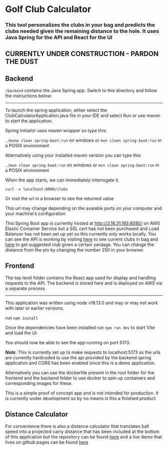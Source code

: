 # Golf Club Calculator

### This tool personalizes the clubs in your bag and predicts the clubs needed given the remaining distance to the hole. It uses Java Spring for the API and React for the UI

## CURRENTLY UNDER CONSTRUCTION - PARDON THE DUST ##

## Backend

`/backend` contains the Java Spring app. Switch to this directory and follow the instructions below:

---

To launch the spring application, either select the ClubCalculatorApplication.java file in your IDE and select Run or use maven to start the application.

Spring Initializr uses maven wrapper so type this:

`./mvnw clean spring-boot:run` on windows or `mvn clean spring-boot:run` in a POSIX environment

Alternatively using your installed maven version you can type this:

`./mvn clean spring-boot:run` on windows or `mvn clean spring-boot:run` in a POSIX environment

When the app starts, we can immediately interrogate it.

`curl -v localhost:8080/clubs`

Or visit the url in a browser to see the returned value

This url may change depending on the avaiable ports on your computer and your machine's configuration

This Spring Boot app is currently hosted at http://3.16.31.165:8080/ on AWS Elastic Container Service but a SSL cert has not been purchased and Load Balancer has not been set up yet so this currently only works locally. You can see the API is working by visiting [here](http://3.16.31.165:8080/clubs) to see current clubs in bag and [here](http://3.16.31.165:8080/suggest/250) to get suggested club given a certain yardage. You can change the distance from the pin by changing the number 250 in your browser. 

## Frontend

The top level folder contains the React app used for display and handling requests to the API. The backend is stored here and is deployed on AWS via a separate process.

---

This application was written using node v18.13.0 and may or may not work with later or earlier versions.

run `npm install`

Once the dependencies have been installed run `npm run dev` to start Vite and load the UI.

You should now be able to see the app running on port 5173.

**_Note_**: This is currently set up to make requests to localhost:5173 as the urls are currently hardcoded to use the api provided by the backend spring application and CORS has been enabled since this is a demo application.

Alternatively you can use the dockerfile present in the root folder for the frontend and the backend folder to use docker to spin up containers and corresponding images for these.

This is a simple proof of concept app and is not intended for production. It is currently under development so by no means is this a finished product.

## Distance Calculator

For convenience there is also a distance calculator that translates ball speed into a projected carry distance that has been included at the bottom of this application but the repository can be found [here](https://github.com/RoryDeken/golf-distance-calculator) and a live demo that lives on github pages can be found [here](https://rorydeken.github.io/golf-distance-calculator/)
